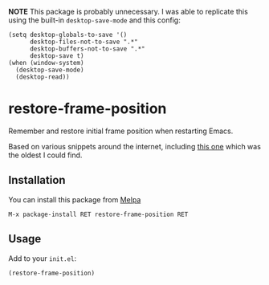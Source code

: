 **NOTE** This package is probably unnecessary. I was able to replicate this
using the built-in `desktop-save-mode` and this config:

```
(setq desktop-globals-to-save '()
      desktop-files-not-to-save ".*"
      desktop-buffers-not-to-save ".*"
      desktop-save t)
(when (window-system)
  (desktop-save-mode)
  (desktop-read))
```

# restore-frame-position

Remember and restore initial frame position when restarting Emacs.

Based on various snippets around the internet, including [this
one](https://wwwtech.de/articles/2011/jul/emacs-restore-last-frame-size-on-startup)
which was the oldest I could find.

## Installation

You can install this package from [Melpa][]

```
M-x package-install RET restore-frame-position RET
```

## Usage

Add to your `init.el`:

```elisp
(restore-frame-position)
```

[Melpa]: http://melpa.milkbox.net/
